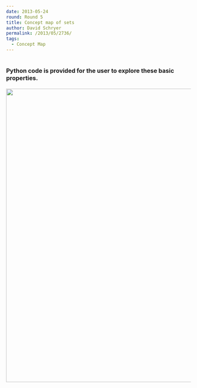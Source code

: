 ```yaml
---
date: 2013-05-24
round: Round 5
title: Concept map of sets
author: David Schryer
permalink: /2013/05/2736/
tags:
  - Concept Map
---
```

# <span style="font-size: 16px;">Python code is provided for the user to explore these basic properties.</span>

<img style="width: 800px;" alt="" src="https://rawgithub.com/schryer/python_course_material/master/images/set_mindmap.svg" />
